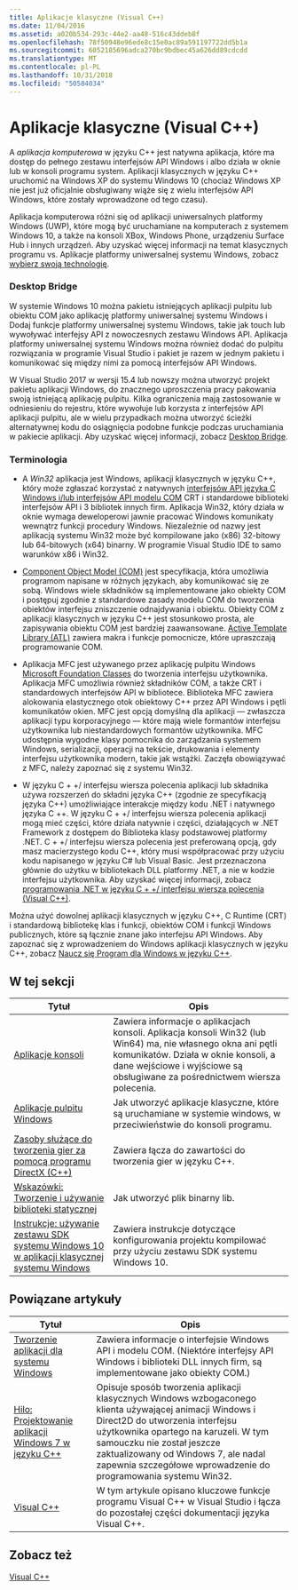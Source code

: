 ```yaml
---
title: Aplikacje klasyczne (Visual C++)
ms.date: 11/04/2016
ms.assetid: a020b534-293c-44e2-aa48-516c43ddeb8f
ms.openlocfilehash: 78f50948e96ede8c15e0ac89a591197722dd5b1a
ms.sourcegitcommit: 6052185696adca270bc9bdbec45a626dd89cdcdd
ms.translationtype: MT
ms.contentlocale: pl-PL
ms.lasthandoff: 10/31/2018
ms.locfileid: "50584034"
---
```

# <a name="desktop-applications-visual-c"></a>Aplikacje klasyczne (Visual C++)

A *aplikacja komputerowa* w języku C++ jest natywna aplikacja, które ma dostęp do pełnego zestawu interfejsów API Windows i albo działa w oknie lub w konsoli programu system. Aplikacji klasycznych w języku C++ uruchomić na Windows XP do systemu Windows 10 (chociaż Windows XP nie jest już oficjalnie obsługiwany wiąże się z wielu interfejsów API Windows, które zostały wprowadzone od tego czasu).

Aplikacja komputerowa różni się od aplikacji uniwersalnych platformy Windows (UWP), które mogą być uruchamiane na komputerach z systemem Windows 10, a także na konsoli XBox, Windows Phone, urządzeniu Surface Hub i innych urządzeń. Aby uzyskać więcej informacji na temat klasycznych programu vs. Aplikacje platformy uniwersalnej systemu Windows, zobacz [wybierz swoją technologię](https://msdn.microsoft.com/library/windows/desktop/dn614993).

### <a name="desktop-bridge"></a>Desktop Bridge

W systemie Windows 10 można pakietu istniejących aplikacji pulpitu lub obiektu COM jako aplikację platformy uniwersalnej systemu Windows i Dodaj funkcje platformy uniwersalnej systemu Windows, takie jak touch lub wywoływać interfejsy API z nowoczesnych zestawu Windows API. Aplikacja platformy uniwersalnej systemu Windows można również dodać do pulpitu rozwiązania w programie Visual Studio i pakiet je razem w jednym pakietu i komunikować się między nimi za pomocą interfejsów API Windows.

W Visual Studio 2017 w wersji 15.4 lub nowszy można utworzyć projekt pakietu aplikacji Windows, do znacznego uproszczenia pracy pakowania swoją istniejącą aplikację pulpitu. Kilka ograniczenia mają zastosowanie w odniesieniu do rejestru, które wywołuje lub korzysta z interfejsów API aplikacji pulpitu, ale w wielu przypadkach można utworzyć ścieżki alternatywnej kodu do osiągnięcia podobne funkcje podczas uruchamiania w pakiecie aplikacji. Aby uzyskać więcej informacji, zobacz [Desktop Bridge](/windows-uwp/porting/desktop-to-uwp-root).

### <a name="terminology"></a>Terminologia

- A *Win32* aplikacja jest Windows, aplikacji klasycznych w języku C++, który może zgłaszać korzystać z natywnych [interfejsów API języka C Windows i/lub interfejsów API modelu COM](https://msdn.microsoft.com/library/windows/desktop/ff818516) CRT i standardowe biblioteki interfejsów API i 3 bibliotek innych firm. Aplikacja Win32, który działa w oknie wymaga deweloperowi jawnie pracować Windows komunikaty wewnątrz funkcji procedury Windows. Niezależnie od nazwy jest aplikacją systemu Win32 może być kompilowane jako (x86) 32-bitowy lub 64-bitowych (x64) binarny. W programie Visual Studio IDE to samo warunków x86 i Win32.

- [Component Object Model (COM)](/windows/desktop/com/the-component-object-model) jest specyfikacja, która umożliwia programom napisane w różnych językach, aby komunikować się ze sobą. Windows wiele składników są implementowane jako obiekty COM i postępuj zgodnie z standardowe zasady modelu COM do tworzenia obiektów interfejsu zniszczenie odnajdywania i obiektu.  Obiekty COM z aplikacji klasycznych w języku C++ jest stosunkowo prosta, ale zapisywania obiektu COM jest bardziej zaawansowane. [Active Template Library (ATL)](../atl/atl-com-desktop-components.md) zawiera makra i funkcje pomocnicze, które upraszczają programowanie COM.

- Aplikacja MFC jest używanego przez aplikację pulpitu Windows [Microsoft Foundation Classes](../mfc/mfc-desktop-applications.md) do tworzenia interfejsu użytkownika. Aplikacja MFC umożliwia również składników COM, a także CRT i standardowych interfejsów API w bibliotece. Biblioteka MFC zawiera alokowania elastycznego otok obiektowy C++ przez API Windows i pętli komunikatów okien. MFC jest opcją domyślną dla aplikacji — zwłaszcza aplikacji typu korporacyjnego — które mają wiele formantów interfejsu użytkownika lub niestandardowych formantów użytkownika. MFC udostępnia wygodne klasy pomocnika do zarządzania systemem Windows, serializacji, operacji na tekście, drukowania i elementy interfejsu użytkownika modern, takie jak wstążki. Zaczęła obowiązywać z MFC, należy zapoznać się z systemu Win32.

- W języku C + +/ interfejsu wiersza polecenia aplikacji lub składnika używa rozszerzeń do składni języka C++ (zgodnie ze specyfikacją języka C++) umożliwiające interakcje między kodu .NET i natywnego języka C ++.  W języku C + +/ interfejsu wiersza polecenia aplikacji mogą mieć części, które działa natywnie i części, działających w .NET Framework z dostępem do Biblioteka klasy podstawowej platformy .NET. C + +/ interfejsu wiersza polecenia jest preferowaną opcją, gdy masz macierzystego kodu C++, który musi współpracować przy użyciu kodu napisanego w języku C# lub Visual Basic. Jest przeznaczona głównie do użytku w bibliotekach DLL platformy .NET, a nie w kodzie interfejsu użytkownika. Aby uzyskać więcej informacji, zobacz [programowania .NET w języku C + +/ interfejsu wiersza polecenia (Visual C++)](../dotnet/dotnet-programming-with-cpp-cli-visual-cpp.md).

Można użyć dowolnej aplikacji klasycznych w języku C++, C Runtime (CRT) i standardową bibliotekę klas i funkcji, obiektów COM i funkcji Windows publicznych, które są łącznie znane jako interfejsu API Windows. Aby zapoznać się z wprowadzeniem do Windows aplikacji klasycznych w języku C++, zobacz [Naucz się Program dla Windows w języku C++](http://go.microsoft.com/fwlink/p/?LinkId=262281).

## <a name="in-this-section"></a>W tej sekcji

|Tytuł|Opis|
|-----------|-----------------|
|[Aplikacje konsoli](../windows/console-applications-in-visual-cpp.md)|Zawiera informacje o aplikacjach konsoli. Aplikacja konsoli Win32 (lub Win64) ma, nie własnego okna ani pętli komunikatów. Działa w oknie konsoli, a dane wejściowe i wyjściowe są obsługiwane za pośrednictwem wiersza polecenia.|
|[Aplikacje pulpitu Windows](../windows/windows-desktop-applications-cpp.md)|Jak utworzyć aplikacje klasyczne, które są uruchamiane w systemie windows, w przeciwieństwie do konsoli programu.|
|[Zasoby służące do tworzenia gier za pomocą programu DirectX (C++)](../windows/resources-for-creating-a-game-using-directx.md)|Zawiera łącza do zawartości do tworzenia gier w języku C++.|
|[Wskazówki: Tworzenie i używanie biblioteki statycznej](../windows/walkthrough-creating-and-using-a-static-library-cpp.md)|Jak utworzyć plik binarny lib.|
|[Instrukcje: używanie zestawu SDK systemu Windows 10 w aplikacji klasycznej systemu Windows](../windows/how-to-use-the-windows-10-sdk-in-a-windows-desktop-application.md)|Zawiera instrukcje dotyczące konfigurowania projektu kompilować przy użyciu zestawu SDK systemu Windows 10.|

## <a name="related-articles"></a>Powiązane artykuły

|Tytuł|Opis|
|-----------|-----------------|
|[Tworzenie aplikacji dla systemu Windows](http://go.microsoft.com/fwlink/p/?LinkId=262282)|Zawiera informacje o interfejsie Windows API i modelu COM. (Niektóre interfejsy API Windows i biblioteki DLL innych firm, są implementowane jako obiekty COM.)|
|[Hilo: Projektowanie aplikacji Windows 7 w języku C++](http://go.microsoft.com/fwlink/p/?LinkId=262284)|Opisuje sposób tworzenia aplikacji klasycznych Windows wzbogaconego klienta używającej animacji Windows i Direct2D do utworzenia interfejsu użytkownika opartego na karuzeli.  W tym samouczku nie został jeszcze zaktualizowany od Windows 7, ale nadal zapewnia szczegółowe wprowadzenie do programowania systemu Win32.|
|[Visual C++](../visual-cpp-in-visual-studio.md)|W tym artykule opisano kluczowe funkcje programu Visual C++ w Visual Studio i łącza do pozostałej części dokumentacji języka Visual C++.|

## <a name="see-also"></a>Zobacz też

[Visual C++](../visual-cpp-in-visual-studio.md)